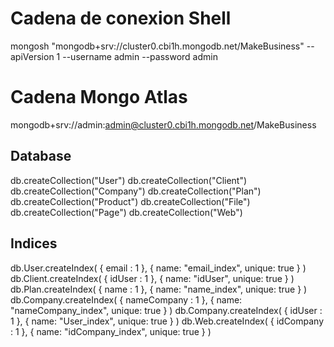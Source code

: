 # Cadena de conexion Shell

mongosh "mongodb+srv://cluster0.cbi1h.mongodb.net/MakeBusiness" --apiVersion 1 --username admin --password admin

# Cadena Mongo Atlas

mongodb+srv://admin:admin@cluster0.cbi1h.mongodb.net/MakeBusiness
 



## Database 

db.createCollection("User")
db.createCollection("Client")
db.createCollection("Company")
db.createCollection("Plan")
db.createCollection("Product")
db.createCollection("File")
db.createCollection("Page")
db.createCollection("Web")


## Indices 

db.User.createIndex( { email : 1 }, { name: "email_index", unique: true } )
db.Client.createIndex( { idUser : 1 }, { name: "idUser", unique: true } )
db.Plan.createIndex( { name : 1 }, { name: "name_index", unique: true } )
db.Company.createIndex( { nameCompany : 1 }, { name: "nameCompany_index", unique: true } )
db.Company.createIndex( { idUser : 1 }, { name: "User_index", unique: true } )
db.Web.createIndex( { idCompany : 1 }, { name: "idCompany_index", unique: true } )